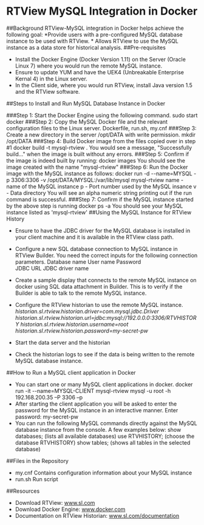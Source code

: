 # RTView MySQL Integration in Docker

##Background
RTView-MySQL integration in Docker helps achieve the following goal: 
	*Provide users with a pre-configured MySQL database instance to be used with RTView. 
	* Allows RTView to use the MySQL instance as a data store for historical analysis. 
##Pre-requisites
* Install the Docker Engine (Docker Version 1.11) on the Server (Oracle Linux 7) where you would run the remote MySQL instance. 
* Ensure to update YUM and have the UEK4 (Unbreakable Enterprise Kernal 4) in the Linux server. 
* In the Client side, where you would run RTView, install Java version 1.5 and the RTView software. 

##Steps to Install and Run MySQL Database Instance in Docker

###Step 1: Start the Docker Engine using the following command. 
	sudo start docker
###Step 2: Copy the MySQL Docker file and the relevant configuration files to the Linux server.
	Dockerfile, run.sh, my.cnf
###Step 3: Create a new directory in the server /opt/DATA with write permission. 
	mkdir /opt/DATA
###Step 4: Build Docker image from the files copied over in step #1
  	docker build -t mysql-rtview .
	You would see a message, "Successfully build..." when the image is built without any errors. 
###Step 5: Confirm if the image is indeed built by running: 
	docker images
	You should see the image created with the name "mysql-rtview"
###Step 6: Run the Docker image with the MySQL instance as follows:
	docker run -d --name=MYSQL -p 3306:3306 -v /opt/DATA/MYSQL:/var/lib/mysql  mysql-rtview
	name - name of the MySQL instance
	p - Port number used by the MySQL insance
	v - Data directory
	You will see an alpha numeric string printing out if the run command is successful. 
###Step 7: Confirm if the MySQL instance started by the above step is running
	docker ps -a
	You should see your MySQL instance listed as 'mysql-rtview'
##Using the MySQL Instance for RTView History
* Ensure to have the JDBC driver for the MySQL database is installed in your client machine and it is available in the RTView class path. 
* Configure a new SQL database connection to MySQL instance in RTView Builder. You need the correct inputs for the following connection parameters. 
	Database name
	User name
	Password	
	JDBC URL
	JDBC driver name
* Create a sample display that connects to the remote MySQL instance on docker using SQL data attachment in Builder. This is to verify if the Builder is able to talk to the remote MySQL instance. 
* Configure the RTView historian to use the remote MySQL instance. 
*historian.sl.rtview.historian.driver=com.mysql.jdbc.Driver*
*historian.sl.rtview.historian.url=jdbc:mysql://192.0.0.0:3306/RTVHISTORY*
*historian.sl.rtview.historian.username=root*
*historian.sl.rtview.historian.password=my-secret-pw*

* Start the data server and the historian
* Check the historian logs to see if the data is being written to the remote MySQL database instance. 

##How to Run a MySQL client application in Docker
* You can start one or many MySQL client applications in docker. 
	docker run -it --name=MYSQL-CLIENT  mysql-rtview mysql -u root -h 192.168.200.35 –P 3306 –p
* After starting the client application you will be asked to enter the password for the MySQL instance in an interactive manner. 
	Enter password: my-secret-pw
* You can run the following MySQL commands directly against the MySQL database instance from the console. A few examples below: 
	show databases; (lists all available databases)
	use RTVHISTORY; (choose the database RTVHISTORY)
	show tables;	(shows all tables in the selected database)

##Files in the Repository
* my.cnf
	Contains configuration information about your MySQL instance
* run.sh
	Run script
	
##Resources
* Download RTView: www.sl.com
* Download Docker Engine: www.docker.com
* Documentation on RTView Historian: www.sl.com/documentation

